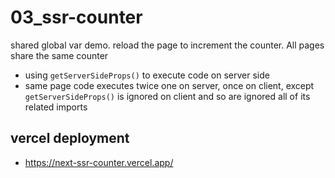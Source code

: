 # 03_ssr-counter

shared global var demo. reload the page to increment the counter. All pages share the same counter

* using `getServerSideProps()` to execute code on server side
* same page code executes twice one on server, once on client, except `getServerSideProps()` is ignored on client and so are ignored all of its related imports

## vercel deployment
* https://next-ssr-counter.vercel.app/
